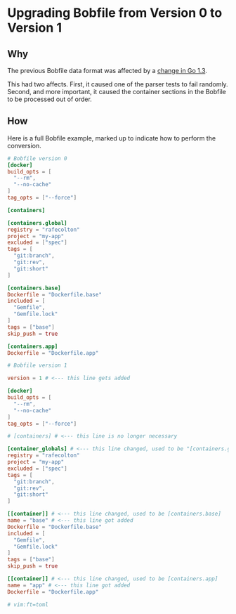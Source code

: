 # Upgrading Bobfile from Version 0 to Version 1

## Why

The previous Bobfile data format was affected by a [change in Go 1.3](http://golang.org/doc/go1.3#map).

This had two affects.  First, it caused one of the parser tests to fail
randomly.  Second, and more important, it caused the container sections
in the Bobfile to be processed out of order.

## How

Here is a full Bobfile example, marked up to indicate how to perform the
conversion.

```toml
# Bobfile version 0
[docker]
build_opts = [
  "--rm",
  "--no-cache"
]
tag_opts = ["--force"]

[containers]

[containers.global]
registry = "rafecolton"
project = "my-app"
excluded = ["spec"]
tags = [
  "git:branch",
  "git:rev",
  "git:short"
]

[containers.base]
Dockerfile = "Dockerfile.base"
included = [
  "Gemfile",
  "Gemfile.lock"
]
tags = ["base"]
skip_push = true

[containers.app]
Dockerfile = "Dockerfile.app"
```

```toml
# Bobfile version 1

version = 1 # <--- this line gets added

[docker]
build_opts = [
  "--rm",
  "--no-cache"
]
tag_opts = ["--force"]

# [containers] # <--- this line is no longer necessary

[container_globals] # <--- this line changed, used to be "[containers.global]"
registry = "rafecolton"
project = "my-app"
excluded = ["spec"]
tags = [
  "git:branch",
  "git:rev",
  "git:short"
]

[[container]] # <--- this line changed, used to be [containers.base]
name = "base" # <--- this line got added
Dockerfile = "Dockerfile.base"
included = [
  "Gemfile",
  "Gemfile.lock"
]
tags = ["base"]
skip_push = true

[[container]] # <--- this line changed, used to be [containers.app]
name = "app" # <--- this line got added
Dockerfile = "Dockerfile.app"

# vim:ft=toml
```
